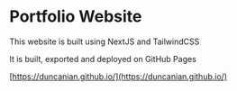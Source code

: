 # Portfolio Website

This website is built using NextJS and TailwindCSS

It is built, exported and deployed on GitHub Pages

[https://duncanian.github.io/](https://duncanian.github.io/)
